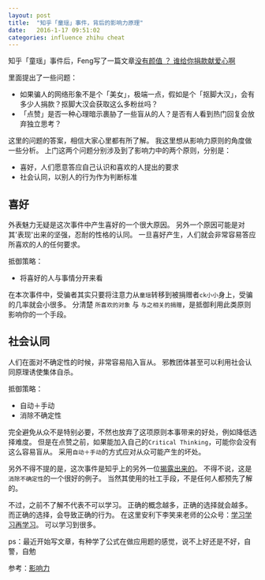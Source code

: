 ```yaml
---
layout: post
title:  "知乎「童瑶」事件，背后的影响力原理"
date:   2016-1-17 09:51:02
categories: influence zhihu cheat
---
```


知乎「童瑶」事件后，Feng写了一篇文章[没有颜值 ？ 谁给你捐款献爱心啊](https://mp.weixin.qq.com/s?__biz=MjM5ODIyMTE0MA==&mid=402026219&idx=1&sn=eb171117ef3803f0aab90e3107554e91&scene=0&key=41ecb04b051110030b77a1282cf40e8758bdeb658efcb9fdfb1244306e00ec4014f6c89e1980dc5475fa693715d91cf3&ascene=0&uin=MTI4ODE0NQ%3D%3D&version=11020201&pass_ticket=CbbBwiPCafJSvT6wo0H5MyL5H7Gz46V25h5XSAIDF9Y%3D)

里面提出了一些问题：

* 如果骗人的网络形象不是个「美女」，极端一点，假如是个「抠脚大汉」，会有多少人捐款？抠脚大汉会获取这么多粉丝吗？
* 「点赞」是否一种心理暗示裹胁了一些盲从的人？是否有人看到热门回复会放弃独立思考？

这里的问题的答案，相信大家心里都有所了解。
我这里想从影响力原则的角度做一些分析。
上门这两个问题分别涉及到了影响力中的两个原则，分别是：

* 喜好，人们愿意答应自己认识和喜欢的人提出的要求
* 社会认同，以别人的行为作为判断标准

## 喜好

外表魅力无疑是这次事件中产生喜好的一个很大原因。
另外一个原因可能是对其'表现'出来的坚强，忍耐的性格的认同。
一旦喜好产生，人们就会非常容易答应所喜欢的人的任何要求。

抵御策略：

* 将喜好的人与事情分开来看

在本次事件中，受骗者其实只要将注意力从`童瑶`转移到被捐赠者`ck小小`身上，受骗的几率就会小很多。
分清楚 `所喜欢的对象` 与 `与之相关的捐赠`，是抵御利用此类原则影响你的一个手段。

## 社会认同

人们在面对不确定性的时候，非常容易陷入盲从。
邪教团体甚至可以利用社会认同原理诱使集体自杀。


抵御策略：

* 自动＋手动
* 消除不确定性

完全避免从众不是特别必要，不然也放弃了这项原则本事带来的好处，例如降低选择难度。
但是在点赞之前，如果能加入自己的`Critical Thinking`，可能你会没有这么容易盲从。
采用`自动＋手动`的方式应对从众可能产生的坏处。

另外不得不提的是，这次事件是知乎上的另外一位[揭露出来的](https://www.zhihu.com/question/28094932/answer/81383085)。
不得不说，这是`消除不确定性`的一个很好的例子。
当然其使用的社工手段，不是任何人都预先了解的。

不过，之前不了解不代表不可以学习。
正确的概念越多，正确的选择就会越多。
而正确的选择，会导致正确的行为。
在这里安利下李笑来老师的公众号：[学习学习再学习][学习学习再学习]。
可以学习到很多。


ps：最近开始写文章，有种学了公式在做应用题的感觉，说不上好还是不好，自警，自勉


参考：[影响力][影响力]

[影响力]: http://book.douban.com/subject/1786387/
[学习学习再学习]: https://mp.weixin.qq.com/s?__biz=MzAxNzI4MTMwMw==&mid=401232868&idx=1&sn=409a658e2642422cc2151fb02997add4&scene=1&srcid=0117isf8tYMT6JB8KBFOymYN&key=41ecb04b05111003d9c98517e5ad20f70e962b198601df3fee86260d7028b155ebaee2ad129503fbf52c2be4d2fb1b3b&ascene=0&uin=MTI4ODE0NQ%3D%3D&devicetype=iMac+MacBookPro10%2C1+OSX+OSX+10.10.5+build(14F1021)&version=11020201&pass_ticket=CbbBwiPCafJSvT6wo0H5MyL5H7Gz46V25h5XSAIDF9Y%3D
